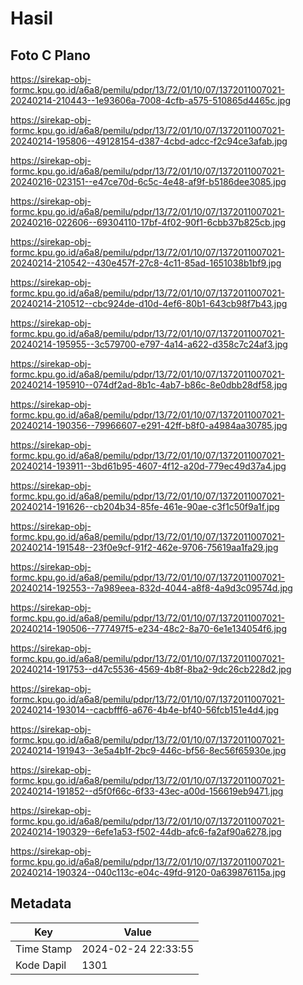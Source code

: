 # Hasil

## Foto C Plano

https://sirekap-obj-formc.kpu.go.id/a6a8/pemilu/pdpr/13/72/01/10/07/1372011007021-20240214-210443--1e93606a-7008-4cfb-a575-510865d4465c.jpg

https://sirekap-obj-formc.kpu.go.id/a6a8/pemilu/pdpr/13/72/01/10/07/1372011007021-20240214-195806--49128154-d387-4cbd-adcc-f2c94ce3afab.jpg

https://sirekap-obj-formc.kpu.go.id/a6a8/pemilu/pdpr/13/72/01/10/07/1372011007021-20240216-023151--e47ce70d-6c5c-4e48-af9f-b5186dee3085.jpg

https://sirekap-obj-formc.kpu.go.id/a6a8/pemilu/pdpr/13/72/01/10/07/1372011007021-20240216-022606--69304110-17bf-4f02-90f1-6cbb37b825cb.jpg

https://sirekap-obj-formc.kpu.go.id/a6a8/pemilu/pdpr/13/72/01/10/07/1372011007021-20240214-210542--430e457f-27c8-4c11-85ad-1651038b1bf9.jpg

https://sirekap-obj-formc.kpu.go.id/a6a8/pemilu/pdpr/13/72/01/10/07/1372011007021-20240214-210512--cbc924de-d10d-4ef6-80b1-643cb98f7b43.jpg

https://sirekap-obj-formc.kpu.go.id/a6a8/pemilu/pdpr/13/72/01/10/07/1372011007021-20240214-195955--3c579700-e797-4a14-a622-d358c7c24af3.jpg

https://sirekap-obj-formc.kpu.go.id/a6a8/pemilu/pdpr/13/72/01/10/07/1372011007021-20240214-195910--074df2ad-8b1c-4ab7-b86c-8e0dbb28df58.jpg

https://sirekap-obj-formc.kpu.go.id/a6a8/pemilu/pdpr/13/72/01/10/07/1372011007021-20240214-190356--79966607-e291-42ff-b8f0-a4984aa30785.jpg

https://sirekap-obj-formc.kpu.go.id/a6a8/pemilu/pdpr/13/72/01/10/07/1372011007021-20240214-193911--3bd61b95-4607-4f12-a20d-779ec49d37a4.jpg

https://sirekap-obj-formc.kpu.go.id/a6a8/pemilu/pdpr/13/72/01/10/07/1372011007021-20240214-191626--cb204b34-85fe-461e-90ae-c3f1c50f9a1f.jpg

https://sirekap-obj-formc.kpu.go.id/a6a8/pemilu/pdpr/13/72/01/10/07/1372011007021-20240214-191548--23f0e9cf-91f2-462e-9706-75619aa1fa29.jpg

https://sirekap-obj-formc.kpu.go.id/a6a8/pemilu/pdpr/13/72/01/10/07/1372011007021-20240214-192553--7a989eea-832d-4044-a8f8-4a9d3c09574d.jpg

https://sirekap-obj-formc.kpu.go.id/a6a8/pemilu/pdpr/13/72/01/10/07/1372011007021-20240214-190506--777497f5-e234-48c2-8a70-6e1e134054f6.jpg

https://sirekap-obj-formc.kpu.go.id/a6a8/pemilu/pdpr/13/72/01/10/07/1372011007021-20240214-191753--d47c5536-4569-4b8f-8ba2-9dc26cb228d2.jpg

https://sirekap-obj-formc.kpu.go.id/a6a8/pemilu/pdpr/13/72/01/10/07/1372011007021-20240214-193014--cacbfff6-a676-4b4e-bf40-56fcb151e4d4.jpg

https://sirekap-obj-formc.kpu.go.id/a6a8/pemilu/pdpr/13/72/01/10/07/1372011007021-20240214-191943--3e5a4b1f-2bc9-446c-bf56-8ec56f65930e.jpg

https://sirekap-obj-formc.kpu.go.id/a6a8/pemilu/pdpr/13/72/01/10/07/1372011007021-20240214-191852--d5f0f66c-6f33-43ec-a00d-156619eb9471.jpg

https://sirekap-obj-formc.kpu.go.id/a6a8/pemilu/pdpr/13/72/01/10/07/1372011007021-20240214-190329--6efe1a53-f502-44db-afc6-fa2af90a6278.jpg

https://sirekap-obj-formc.kpu.go.id/a6a8/pemilu/pdpr/13/72/01/10/07/1372011007021-20240214-190324--040c113c-e04c-49fd-9120-0a639876115a.jpg


## Metadata

| Key        | Value               |
| ---------- | ------------------- |
| Time Stamp | 2024-02-24 22:33:55 |
| Kode Dapil | 1301                |



